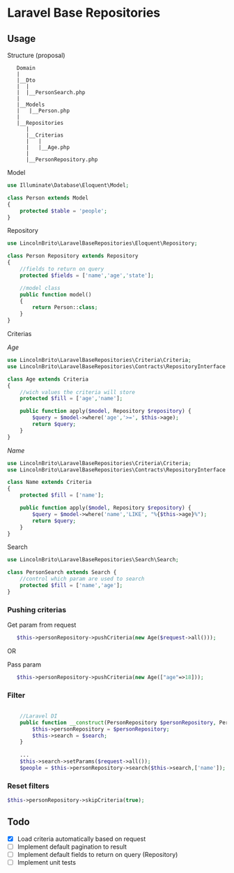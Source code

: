 # Laravel Base Repositories

## Usage

Structure (proposal)
```
   Domain
   |
   |__Dto
   |  |
   |  |__PersonSearch.php
   |
   |__Models
   |   |__Person.php
   |
   |__Repositories
      |  
      |__Criterias
      |   |
      |   |__Age.php
      |
      |__PersonRepository.php
```

Model 
```php
use Illuminate\Database\Eloquent\Model;

class Person extends Model
{
    protected $table = 'people';
}
```

Repository
```php
use LincolnBrito\LaravelBaseRepositories\Eloquent\Repository;

class Person Repository extends Repository
{
    //fields to return on query
    protected $fields = ['name','age','state'];

    //model class
    public function model()
    {
        return Person::class;
    }
}
```

Criterias

*Age*
```php
use LincolnBrito\LaravelBaseRepositories\Criteria\Criteria;
use LincolnBrito\LaravelBaseRepositories\Contracts\RepositoryInterface as Repository;

class Age extends Criteria
{
    //wich values the criteria will store
    protected $fill = ['age','name'];

    public function apply($model, Repository $repository) {
        $query = $model->where('age','>=', $this->age);                       
        return $query;
    }
}
```

*Name*
```php
use LincolnBrito\LaravelBaseRepositories\Criteria\Criteria;
use LincolnBrito\LaravelBaseRepositories\Contracts\RepositoryInterface as Repository;

class Name extends Criteria
{
    protected $fill = ['name'];

    public function apply($model, Repository $repository) {
        $query = $model->where('name','LIKE', "%{$this->age}%");                       
        return $query;
    }
}
```

Search
```php
use LincolnBrito\LaravelBaseRepositories\Search\Search;

class PersonSearch extends Search {
    //control which param are used to search
    protected $fill = ['name','age'];
}
```


### Pushing criterias

Get param from request
```php
   $this->personRepository->pushCriteria(new Age($request->all()));    
```

OR

Pass param
```php
   $this->personRepository->pushCriteria(new Age(["age"=>18]));    
```


### Filter

```php
    
    //Laravel DI
    public function __construct(PersonRepository $personRepository, PersonSearch $search){
        $this->personRepository = $personRepository;
        $this->search = $search;
    }
    
    ...
    $this->search->setParams($request->all());
    $people = $this->personRepository->search($this->search,['name']);
```

### Reset filters

```php
$this->personRepository->skipCriteria(true);
```


## Todo
- [x] Load criteria automatically based on request
- [ ] Implement default pagination to result
- [ ] Implement default fields to return on query (Repository)
- [ ] Implement unit tests 
